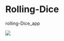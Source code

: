 # Rolling-Dice
rolling-Dice_app
<html>
<img src="file:///Users/patelvraj/Desktop/dice/Screenshot%202019-05-14%20at%2010.43.51%20AM.png">
</html>

